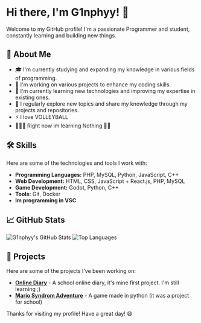 # Hi there, I'm G1nphyy! 👋

Welcome to my GitHub profile! I'm a passionate Programmer and student, constantly learning and building new things.

## 🚀 About Me

- 🎓 I'm currently studying and expanding my knowledge in various fields of programming.
- 💼 I'm working on various projects to enhance my coding skills.
- 🌱 I'm currently learning new technologies and improving my expertise in existing ones.
- 📝 I regularly explore new topics and share my knowledge through my projects and repositories.
- ⚡ I love VOLLEYBALL
- 👨🏿‍🏫 Right now im learning Nothing 😵‍💫

## 🛠️ Skills

Here are some of the technologies and tools I work with:

- **Programming Languages:** PHP, MySQL, Python, JavaScript, C++
- **Web Development:** HTML, CSS, JavaScript + React.js, PHP, MySQL
- **Game Development:** Godot, Python, C++
- **Tools:** Git, Docker
- **Im programming in VSC**

## 📈 GitHub Stats

![G1nphyy's GitHub Stats](https://github-readme-stats.vercel.app/api?username=G1nphyy&show_icons=true&theme=radical)
![Top Languages](https://github-readme-stats.vercel.app/api/top-langs/?username=G1nphyy&layout=compact&theme=radical)

## 🔭 Projects

Here are some of the projects I've been working on:

- [**Online Diary**](https://github.com/G1nphyy/Electronic-Diary) - A school online diary, it's mine first project. I'm still learning ;)
- **[**Mario Syndrom Adventure**](https://github.com/G1nphyy/Mario-Syndrom-Adventure)** - A game made in python (it was a project for school)


Thanks for visiting my profile! Have a great day! 😄
